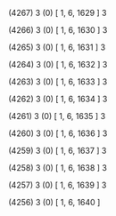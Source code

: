 (4267) 3 (0) [ 1, 6, 1629 ] 3 


(4266) 3 (0) [ 1, 6, 1630 ] 3 


(4265) 3 (0) [ 1, 6, 1631 ] 3 


(4264) 3 (0) [ 1, 6, 1632 ] 3 


(4263) 3 (0) [ 1, 6, 1633 ] 3 


(4262) 3 (0) [ 1, 6, 1634 ] 3 


(4261) 3 (0) [ 1, 6, 1635 ] 3 


(4260) 3 (0) [ 1, 6, 1636 ] 3 


(4259) 3 (0) [ 1, 6, 1637 ] 3 


(4258) 3 (0) [ 1, 6, 1638 ] 3 


(4257) 3 (0) [ 1, 6, 1639 ] 3 


(4256) 3 (0) [ 1, 6, 1640 ]  

